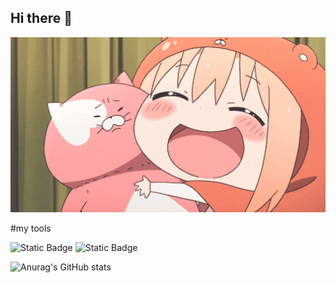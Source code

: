 ## Hi there 👋

<img src= "https://github.com/Andrunia/andrunia/blob/main/%D0%93%D0%B8%D1%84%D0%BA%D0%B0.gif" alt= "The Untitled" width= "600">

#my tools

![Static Badge](https://img.shields.io/badge/py-python-red?style=plastic&logo=python)
![Static Badge](https://img.shields.io/badge/-jupyter-black?style=plastic&logo=jupyter)

![Anurag's GitHub stats](https://github-readme-stats.vercel.app/api?username=Andrunia&show_icons=true&theme=radical)

